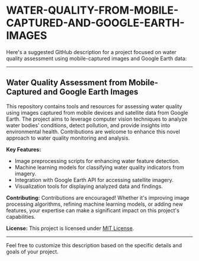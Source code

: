 # WATER-QUALITY-FROM-MOBILE-CAPTURED-AND-GOOGLE-EARTH-IMAGES

Here's a suggested GitHub description for a project focused on water quality assessment using mobile-captured images and Google Earth data:

---

## Water Quality Assessment from Mobile-Captured and Google Earth Images

This repository contains tools and resources for assessing water quality using images captured from mobile devices and satellite data from Google Earth. The project aims to leverage computer vision techniques to analyze water bodies' conditions, detect pollution, and provide insights into environmental health. Contributions are welcome to enhance this novel approach to water quality monitoring and analysis.

**Key Features:**
- Image preprocessing scripts for enhancing water feature detection.
- Machine learning models for classifying water quality indicators from imagery.
- Integration with Google Earth API for accessing satellite imagery.
- Visualization tools for displaying analyzed data and findings.

**Contributing:**
Contributions are encouraged! Whether it's improving image processing algorithms, refining machine learning models, or adding new features, your expertise can make a significant impact on this project's capabilities.

**License:**
This project is licensed under [MIT License](link-to-license).

---

Feel free to customize this description based on the specific details and goals of your project.
